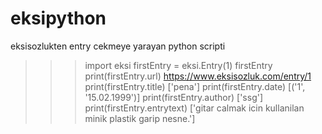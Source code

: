 # eksipython
eksisozlukten entry cekmeye yarayan python scripti

>>> import eksi
>>> firstEntry = eksi.Entry(1)
>>> firstEntry
>>> print(firstEntry.url)
https://www.eksisozluk.com/entry/1
>>> print(firstEntry.title)
['pena']
>>> print(firstEntry.date)
[('1', '15.02.1999')]
>>> print(firstEntry.author)
['ssg']
>>> print(firstEntry.entrytext)
['gitar calmak icin kullanilan minik plastik garip nesne.']
